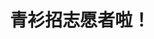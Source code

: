 ---
title: 青衫招志愿者啦！
tags: [介绍, 孤独症, ASD]
color: danger
description: 孤独症谱系障碍人士与神经典型人士，都是独特而独立的个体。不论 NT 单方面教育 ASD 适应社会，还是 ASD 群体单方面呼吁 NT 对其包容，对另一方都是一种「压抑本能」、「过度适应」的行为。
external_url: http://mp.weixin.qq.com/s?__biz=MzIyMzgyMjY5NQ==&amp;mid=2247483825&amp;idx=3&amp;sn=f2378e8979094be4971a80edac4cc4db&amp;chksm=e81917b9df6e9eaf3834ef4ba2c2ffdda7303ae6395d362ed96f2f154d268df5bc8f1c061c3d&amp;scene=27#wechat_redirect
---